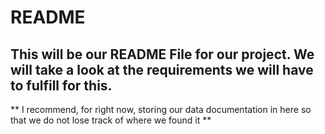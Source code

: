 # README

## This will be our README File for our project. We will take a look at the requirements we will have to fulfill for this. 

** I recommend, for right now, storing our data documentation in here so that we do not lose track of where we found it **

